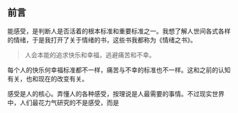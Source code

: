 ## 前言

能感受，是判断人是否活着的根本标准和重要标准之一。我想了解人世间各式各样的情绪，于是我打开了关于情绪的书，这些书我都称为《情绪之书》。

> 人会本能的追求快乐和幸福，逃避痛苦和不幸。

每个人的快乐何幸福标准都不一样，痛苦与不幸的标准也不一样。这和之前的认知有关，也和现在的改变有关。

感受是人的核心。弄懂人的各种感受，按理说是人最需要的事情。不过现实世界中，人们最花力气研究的不是感受，而是
